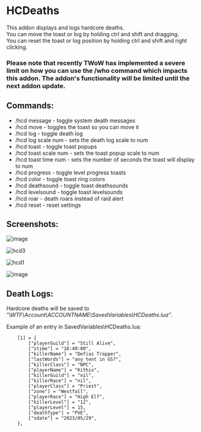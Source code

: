 
# HCDeaths

This addon displays and logs hardcore deaths.   
You can move the toast or log by holding ctrl and shift and dragging.    
You can reset the toast or log position by holding ctrl and shift and right clicking.    

### Please note that recently TWoW has implemented a severe limit on how you can use the /who command which impacts this addon. The addon's functionality will be limited until the next addon update. 

## Commands:
- /hcd message - toggle system death messages
- /hcd move - toggles the toast so you can move it
- /hcd log - toggle death log		
- /hcd log scale num - sets the death log scale to num
- /hcd toast - toggle toast popups
- /hcd toast scale num - sets the toast popup scale to num
- /hcd toast time num - sets the number of seconds the toast will display to num
- /hcd progress - toggle level progress toasts
- /hcd color - toggle toast ring colors
- /hcd deathsound - toggle toast deathsounds
- /hcd levelsound - toggle toast levelsounds
- /hcd roar - death roars instead of raid alert
- /hcd reset - reset settings

## Screenshots:

![image](https://github.com/GryllsAddons/HCDeaths/assets/107083057/ca495c25-c977-40c7-9657-a3634a900dcb)

![hcd3](https://github.com/GryllsAddons/HCDeaths/assets/107083057/cc52cf51-d0e6-4d52-a510-a884f1103827)

![hcd1](https://github.com/GryllsAddons/HCDeaths/assets/107083057/58b967c1-df33-4620-a2b4-2ae163768802)

![image](https://github.com/GryllsAddons/HCDeaths/assets/107083057/323bf4a1-5880-453a-b3e3-55c2fd7bf97e)

## Death Logs:

Hardcore deaths will be saved to *"\WTF\Account\ACCOUNTNAME\SavedVariables\HCDeaths.lua"*.

Example of an entry in SavedVariables\HCDeaths.lua:

```
	[1] = {
		["playerGuild"] = "Still Alive",
		["stime"] = "16:49:00",
		["killerName"] = "Defias Trapper",
		["lastWords"] = "any tent in GS?",
		["killerClass"] = "NPC",
		["playerName"] = "Kithix",
		["killerGuild"] = "nil",
		["killerRace"] = "nil",
		["playerClass"] = "Priest",
		["zone"] = "Westfall",
		["playerRace"] = "High Elf",
		["killerLevel"] = "12",
		["playerLevel"] = 15,
		["deathType"] = "PVE",
		["sdate"] = "2023/05/29",
	},
```
